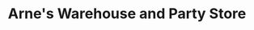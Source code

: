 ---
title: "Arne's Warehouse and Party Store"
url: /houston/arnes-warehouse-and-party-store/
shop: party
---